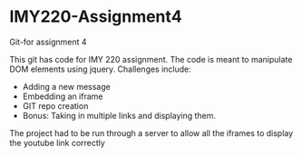 # IMY220-Assignment4
Git-for assignment 4

This git has code for IMY 220 assignment.
The code is meant to manipulate DOM elements using jquery.
Challenges include:
- Adding a new message
- Embedding an iframe
- GIT repo creation
- Bonus: Taking in multiple links and displaying them.

The project had to be run through a server to allow all the iframes to display the youtube link correctly

